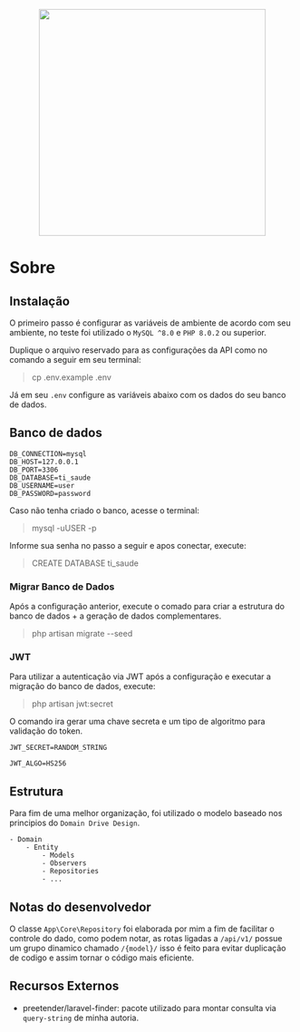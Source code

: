 <p align="center"><a href="https://tisaude.com" target="_blank"><img src="https://app.tisaude.com/c/logo/10904_logo-ti.png" width="400"></a></p>

# Sobre



## Instalação

O primeiro passo é configurar as variáveis de ambiente de acordo com seu ambiente, no teste foi utilizado o `MySQL ^8.0` e `PHP 8.0.2` ou superior.

Duplique o arquivo reservado para as configurações da API como no comando a seguir em seu terminal:

> cp .env.example .env

Já em seu `.env` configure as variáveis abaixo com os dados do seu banco de dados.

## Banco de dados

```env
DB_CONNECTION=mysql
DB_HOST=127.0.0.1
DB_PORT=3306
DB_DATABASE=ti_saude
DB_USERNAME=user
DB_PASSWORD=password
```

Caso não tenha criado o banco, acesse o terminal:

> mysql -uUSER -p

Informe sua senha no passo a seguir e apos conectar, execute:

> CREATE DATABASE ti_saude

### Migrar Banco de Dados

Após a configuração anterior, execute o comado para criar a estrutura do banco de dados + a geração de dados complementares.

> php artisan migrate --seed

### JWT

Para utilizar a autenticação via JWT após a configuração e executar a migração do banco de dados, execute:

> php artisan jwt:secret

O comando ira gerar uma chave secreta e um tipo de algoritmo para validação do token.

```env
JWT_SECRET=RANDOM_STRING

JWT_ALGO=HS256
```

## Estrutura

Para fim de uma melhor organização, foi utilizado o modelo baseado nos principios do `Domain Drive Design`.

```
- Domain
    - Entity
        - Models
        - Observers
        - Repositories
        - ...
```

## Notas do desenvolvedor

O classe `App\Core\Repository` foi elaborada por mim a fim de facilitar o controle do dado, como podem notar, as rotas ligadas a `/api/v1/` possue um grupo dinamico chamado `/{model}/` isso é feito para evitar duplicação de codigo e assim tornar o código mais eficiente.

## Recursos Externos

- preetender/laravel-finder: pacote utilizado para montar consulta via `query-string` de minha autoria.
